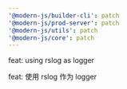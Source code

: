 ```yaml
---
'@modern-js/builder-cli': patch
'@modern-js/prod-server': patch
'@modern-js/utils': patch
'@modern-js/core': patch
---
```


feat: using rslog as logger

feat: 使用 rslog 作为 logger
